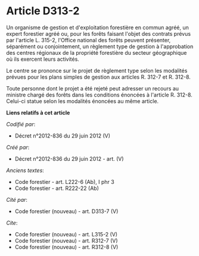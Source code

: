 # Article D313-2

Un organisme de gestion et d'exploitation forestière en commun agréé, un expert forestier agréé ou, pour les forêts faisant
l'objet des contrats prévus par l'article L. 315-2, l'Office national des forêts peuvent présenter, séparément ou
conjointement, un règlement type de gestion à l'approbation des centres régionaux de la propriété forestière du secteur
géographique où ils exercent leurs activités.

Le centre se prononce sur le projet de règlement type selon les modalités prévues pour les plans simples de gestion aux
articles R. 312-7 et R. 312-8.

Toute personne dont le projet a été rejeté peut adresser un recours au ministre chargé des forêts dans les conditions
énoncées à l'article R. 312-8. Celui-ci statue selon les modalités énoncées au même article.

**Liens relatifs à cet article**

_Codifié par_:

  - Décret n°2012-836 du 29 juin 2012 (V)

_Créé par_:

  - Décret n°2012-836 du 29 juin 2012 - art. (V)

_Anciens textes_:

  - Code forestier - art. L222-6 (Ab), I phr 3
  - Code forestier - art. R222-22 (Ab)

_Cité par_:

  - Code forestier (nouveau) - art. D313-7 (V)

_Cite_:

  - Code forestier (nouveau) - art. L315-2 (V)
  - Code forestier (nouveau) - art. R312-7 (V)
  - Code forestier (nouveau) - art. R312-8 (V)
